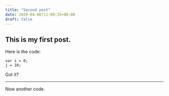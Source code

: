 ```yaml
---
title: "Second post"
date: 2020-04-06T11:09:25+08:00
draft: false
---
```


## This is my first post.

Here is the code:

```
var i = 0;
j = 10;
```

Got it?

---

Now another code.
